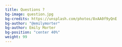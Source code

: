 ```yaml
---
title: Questions ?
bg-image: question.jpg
bg-credits: https://unsplash.com/photos/8xAA0f9yQnE
bg-author: "@emilymorter"
bg-author: Emily Morter
bg-position: "center 40%"
weight: 99
---
```

